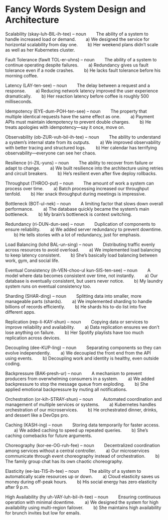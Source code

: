 # Fancy Words System Design and Architecture

Scalability (skay-luh-BIL-ih-tee) – noun
  The ability of a system to handle increased load or demand.
  a) We designed the service for horizontal scalability from day one.
  b) Her weekend plans didn’t scale as well as her Kubernetes cluster.

Fault Tolerance (fawlt TOL-er-uhns) – noun
  The ability of a system to continue operating despite failures.
  a) Redundancy gives us fault tolerance even if a node crashes.
  b) He lacks fault tolerance before his morning coffee.

Latency (LAY-ten-see) – noun
  The delay between a request and a response.
  a) Reducing network latency improved the user experience dramatically.
  b) Her reaction latency before coffee is roughly 500 milliseconds.

Idempotency (EYE-dum-POH-ten-see) – noun
  The property that multiple identical requests have the same effect as one.
  a) Payment APIs must maintain idempotency to prevent double charges.
  b) He treats apologies with idempotency—say it once, move on.

Observability (ob-ZUR-vuh-bil-ih-tee) – noun
  The ability to understand a system’s internal state from its outputs.
  a) We improved observability with better tracing and structured logs.
  b) Her calendar has terrifying observability—everyone can see her chaos.

Resilience (ri-ZIL-yuns) – noun
  The ability to recover from failure or adapt to change.
  a) We built resilience into the architecture using retries and circuit breakers.
  b) He’s resilient even after five deploy rollbacks.

Throughput (THROO-put) – noun
  The amount of work a system can process over time.
  a) Batch processing increased our throughput tenfold.
  b) Her snack throughput during meetings is impressive.

Bottleneck (BOT-ul-nek) – noun
  A limiting factor that slows down overall performance.
  a) The database quickly became the system’s main bottleneck.
  b) My brain’s bottleneck is context switching.

Redundancy (ri-DUN-dun-see) – noun
  Duplication of components to ensure reliability.
  a) We added server redundancy to prevent downtime.
  b) He tells stories with a lot of redundancy, just for emphasis.

Load Balancing (lohd BAL-un-sing) – noun
  Distributing traffic evenly across resources to avoid overload.
  a) We implemented load balancing to keep latency consistent.
  b) She’s basically load balancing between work, gym, and social life.

Eventual Consistency (ih-VEN-choo-ul kun-SIS-ten-see) – noun
  A model where data becomes consistent over time, not instantly.
  a) Our database is eventually consistent, but users never notice.
  b) My laundry system runs on eventual consistency too.

Sharding (SHAR-ding) – noun
  Splitting data into smaller, more manageable parts (shards).
  a) We implemented sharding to handle billions of records efficiently.
  b) He shards his to-do list into five different apps.

Replication (rep-li-KAY-shun) – noun
  Copying data or services to improve reliability and availability.
  a) Data replication ensures we don’t lose anything on failure.
  b) Her Spotify playlists have too much replication across devices.

Decoupling (dee-KUP-ling) – noun
  Separating components so they can evolve independently.
  a) We decoupled the front end from the API using events.
  b) Decoupling work and identity is healthy, even outside coding.

Backpressure (BAK-presh-ur) – noun
  A mechanism to prevent producers from overwhelming consumers in a system.
  a) We added backpressure to stop the message queue from exploding.
  b) She applied emotional backpressure by muting all notifications.

Orchestration (or-kih-STRAY-shun) – noun
  Automated coordination and management of multiple services or systems.
  a) Kubernetes handles orchestration of our microservices.
  b) He orchestrated dinner, drinks, and dessert like a DevOps pro.

Caching (KASH-ing) – noun
  Storing data temporarily for faster access.
  a) We added caching to speed up repeated queries.
  b) She’s caching comebacks for future arguments.

Choreography (kor-ee-OG-ruh-fee) – noun
  Decentralized coordination among services without a central controller.
  a) Our microservices communicate through event choreography instead of orchestration.
  b) The family group chat has its own chaotic choreography.

Elasticity (ee-las-TIS-ih-tee) – noun
  The ability of a system to automatically scale resources up or down.
  a) Cloud elasticity saves us money during off-peak hours.
  b) His social energy has zero elasticity after 9 p.m.

High Availability (hy uh-VAY-luh-bil-ih-tee) – noun
  Ensuring continuous operation with minimal downtime.
  a) We designed the system for high availability using multi-region failover.
  b) She maintains high availability for brunch invites but low for emails.
